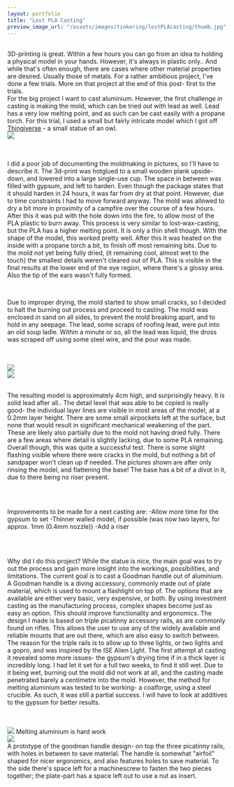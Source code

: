 ```yaml
---
layout: portfolio
title: "Lost PLA Casting"
preview_image_url: "/assets/images/tinkering/lostPLAcasting/thumb.jpg"
---
```


<br/>



<div class="ui two column grid">
<div class="column">
3D-printing is great. Within a few hours you can go from an idea to holding a physical model in your hands. However, it's always in plastic only.. And while that's often enough, there are cases where other material properties are desired. Usually those of metals. For a rather ambitious project, I've done a few trials. More on that project at the end of this post- first to the trials.
<br/>
For the big project I want to cast aluminium. However, the first challenge in casting is making the mold, which can be tried out with lead as well. Lead has a very low melting point, and as such can be cast easily with a propane torch. For this trial, I used a small but fairly intricate model which I got off <a href="https://www.thingiverse.com/thing:1229043">Thingiverse</a> - a small statue of an owl.


</div>
<div class="column">
  <img class="ui huge image" src="/assets/images/tinkering/lostPLAcasting/webpreviewofmodel.jpg"/>

</div>
</div>

<br/>
<br/>

I did a poor job of documenting the moldmaking in pictures, so I'll have to describe it.
The 3d-print was hotglued to a small wooden plank upside-down, and lowered into a large single-use cup. The space in between was filled with gypsum, and left to harden. Even though the package states that it should harden in 24 hours, it was far from dry at that point. However, due to time constraints I had to move forward anyway.
The mold was allowed to dry a bit more in proximity of a campfire over the course of a few hours. After this it was put with the hole down into the fire, to allow most of the PLA plastic to burn away. This process is very similar to lost-wax-casting, but the PLA has a higher melting point. It is only a thin shell though.
With the shape of the model, this worked pretty well. After this it was heated on the inside with a propane torch a bit, to finish off most remaining bits. Due to the mold not yet being fully dried, (it remaining cool, almost wet to the touch) the smallest details weren't cleared out of PLA. This is visible in the final results at the lower end of the eye region, where there's a glossy area. Also the tip of the ears wasn't fully formed.

<br/>

Due to improper drying, the mold started to show small cracks, so I decided to halt the burning out process and proceed to casting. The mold was enclosed in sand on all sides, to prevent the mold breaking apart, and to hold in any seepage.
The lead, some scraps of roofing lead, were put into an old soup ladle. Within a minute or so, all the lead was liquid, the dross was scraped off using some steel wire, and the pour was made.


<br/>
<br/>

<div class="ui two column grid">
<div class="column">

<img class="ui fluid centered image" src="/assets/images/tinkering/lostPLAcasting/owl1.jpg"/>
<br/>
</div>
<div class="column">
<img class="ui fluid centered image" src="/assets/images/tinkering/lostPLAcasting/owl2.jpg"/>
<br/>
</div>
</div>
<br/>

The resulting model is approximately 4cm high, and surprisingly heavy. It is solid lead after all.. The detail level that was able to be copied is really good- the individual layer lines are visible in most areas of the model, at a 0.2mm layer height. There are some small airpockets left at the surface, but none that would result in significant mechanical weakening of the part. These are likely also partially due to the mold not having dried fully. There are a few areas where detail is slightly lacking, due to some PLA remaining. Overall though, this was quite a successful test. There is some slight flashing visible where there were cracks in the mold, but nothing a bit of sandpaper won't clean up if needed. The pictures shown are after only rinsing the model, and flattening the base!
The base has a bit of a divot in it, due to there being no riser present.

<br/>
<br/>

Improvements to be made for a next casting are:
-Allow more time for the gypsum to set
-Thinner walled model, if possible (was now two layers, for approx. 1mm (0.4mm nozzle))
-Add a riser

<br/>
<br/>
<div class="ui two column grid">
<div class="column">

Why did I do this project? While the statue is nice, the main goal was to try out the process and gain more insight into the workings, possibilities, and limitations. The current goal is to cast a Goodman handle out of aluminium. A Goodman handle is a diving accessory, commonly made out of plate material, which is used to mount a flashlight on top of. The options that are available are either very basic, very expensive, or both.
By using investment casting as the manufacturing process, complex shapes become just as easy an option. This should improve functionality and ergonomics. The design I made is based on triple picatinny accessory rails, as are commonly found on rifles. This allows the user to use any of the widely available and reliable mounts that are out there, which are also easy to switch between. The reason for the triple rails is to allow up to three lights, or two lights and a gopro, and was inspired by the ISE Alien Light. The first attempt at casting it revealed some more issues- the gypsum's drying time if in a thick layer is incredibly long. I had let it set for a full two weeks, to find it still wet. Due to it being wet, burning out the mold did not work at all, and the casting made penetrated barely a centimetre into the mold. However, the method for melting aluminium was tested to be working- a coalforge, using a steel crucible. As such, it was still a partial success. I will have to look at additives to the gypsum for better results.

<br/>
<br/>

<img class="ui fluid centered image" src="/assets/images/tinkering/lostPLAcasting/alusmelting.jpg"/>
Melting aluminium is hard work

<br/>
</div>
<div class="column">
<img class="ui fluid centered image" src="/assets/images/tinkering/lostPLAcasting/goodman.jpg"/>
<br/>
A prototype of the goodman handle design- on top the three picatinny rails, with holes in between to save material. The handle is somewhat "airfoil" shaped for nicer ergonomics, and also features holes to save material. To the side there's space left for a machinescrew to fasten the two pieces together; the plate-part has a space left out to use a nut as insert.
</div>
</div>
<br/>

